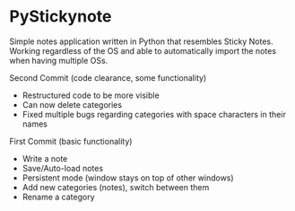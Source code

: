 # PyStickynote
Simple notes application written in Python that resembles Sticky Notes. Working regardless of the OS and able to automatically import the notes when having multiple OSs.

Second Commit (code clearance, some functionality)
  * Restructured code to be more visible
  * Can now delete categories
  * Fixed multiple bugs regarding categories with space characters in their names
  
First Commit (basic functionality)
  * Write a note
  * Save/Auto-load notes
  * Persistent mode (window stays on top of other windows)
  * Add new categories (notes), switch between them
  * Rename a category
